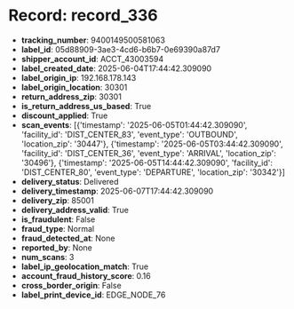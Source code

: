 # Record: record_336

- **tracking_number**: 9400149500581063
- **label_id**: 05d88909-3ae3-4cd6-b6b7-0e69390a87d7
- **shipper_account_id**: ACCT_43003594
- **label_created_date**: 2025-06-04T17:44:42.309090
- **label_origin_ip**: 192.168.178.143
- **label_origin_location**: 30301
- **return_address_zip**: 30301
- **is_return_address_us_based**: True
- **discount_applied**: True
- **scan_events**: [{'timestamp': '2025-06-05T01:44:42.309090', 'facility_id': 'DIST_CENTER_83', 'event_type': 'OUTBOUND', 'location_zip': '30447'}, {'timestamp': '2025-06-05T03:44:42.309090', 'facility_id': 'DIST_CENTER_36', 'event_type': 'ARRIVAL', 'location_zip': '30496'}, {'timestamp': '2025-06-05T14:44:42.309090', 'facility_id': 'DIST_CENTER_80', 'event_type': 'DEPARTURE', 'location_zip': '30342'}]
- **delivery_status**: Delivered
- **delivery_timestamp**: 2025-06-07T17:44:42.309090
- **delivery_zip**: 85001
- **delivery_address_valid**: True
- **is_fraudulent**: False
- **fraud_type**: Normal
- **fraud_detected_at**: None
- **reported_by**: None
- **num_scans**: 3
- **label_ip_geolocation_match**: True
- **account_fraud_history_score**: 0.16
- **cross_border_origin**: False
- **label_print_device_id**: EDGE_NODE_76